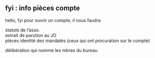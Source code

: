 ## fyi : info pièces compte



hello, fyi pour ouvrir un compte, il nous faudra  

  

statuts de l’asso.  
extrait de parution au JO  
pièces identité des mandatés (ceux qui ont procuration sur le compte)

délibération qui nomme les mbres du bureau  
  




